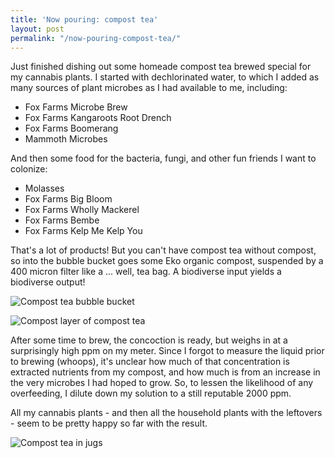 ```yaml
---
title: 'Now pouring: compost tea'
layout: post
permalink: "/now-pouring-compost-tea/"
---
```


Just finished dishing out some homeade compost tea brewed special for my cannabis plants. I started with dechlorinated water, to which I added as many sources of plant microbes as I had available to me, including:

* Fox Farms Microbe Brew
* Fox Farms Kangaroots Root Drench
* Fox Farms Boomerang
* Mammoth Microbes

And then some food for the bacteria, fungi, and other fun friends I want to colonize:

* Molasses
* Fox Farms Big Bloom
* Fox Farms Wholly Mackerel
* Fox Farms Bembe
* Fox Farms Kelp Me Kelp You

That's a lot of products! But you can't have compost tea without compost, so into the bubble bucket goes some Eko organic compost, suspended by a 400 micron filter like a ... well, tea bag. A biodiverse input yields a biodiverse output!

![Compost tea bubble bucket](https://images.420friend.ly/grow-journal/2018/06/compost-tea-bubble-bucket.jpg)

![Compost layer of compost tea](https://images.420friend.ly/grow-journal/2018/06/compost-layer-of-compost-tea.jpg)

After some time to brew, the concoction is ready, but weighs in at a surprisingly high ppm on my meter. Since I forgot to measure the liquid prior to brewing (whoops), it's unclear how much of that concentration is extracted nutrients from my compost, and how much is from an increase in the very microbes I had hoped to grow. So, to lessen the likelihood of any overfeeding, I dilute down my solution to a still reputable 2000 ppm.

All my cannabis plants - and then all the household plants with the leftovers - seem to be pretty happy so far with the result.

![Compost tea in jugs](https://images.420friend.ly/grow-journal/2018/06/compost-tea-in-jugs.jpg)
